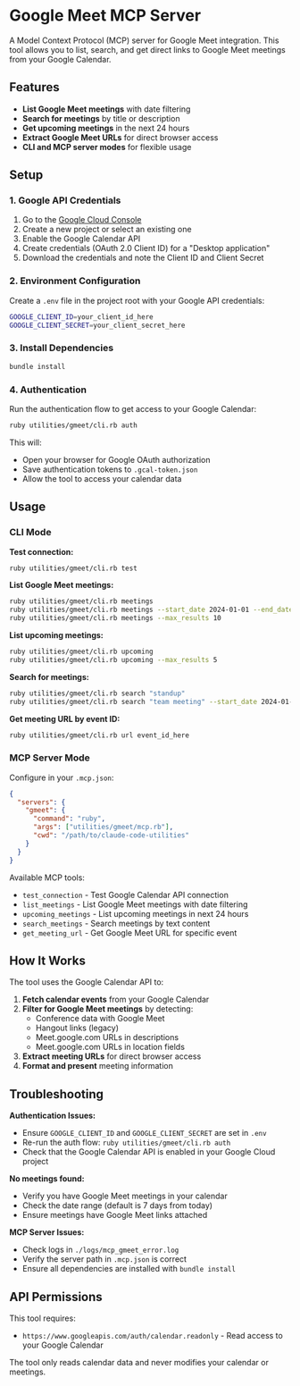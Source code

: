 # Google Meet MCP Server

A Model Context Protocol (MCP) server for Google Meet integration. This tool allows you to list, search, and get direct links to Google Meet meetings from your Google Calendar.

## Features

- **List Google Meet meetings** with date filtering
- **Search for meetings** by title or description
- **Get upcoming meetings** in the next 24 hours
- **Extract Google Meet URLs** for direct browser access
- **CLI and MCP server modes** for flexible usage

## Setup

### 1. Google API Credentials

1. Go to the [Google Cloud Console](https://console.cloud.google.com/)
2. Create a new project or select an existing one
3. Enable the Google Calendar API
4. Create credentials (OAuth 2.0 Client ID) for a "Desktop application"
5. Download the credentials and note the Client ID and Client Secret

### 2. Environment Configuration

Create a `.env` file in the project root with your Google API credentials:

```bash
GOOGLE_CLIENT_ID=your_client_id_here
GOOGLE_CLIENT_SECRET=your_client_secret_here
```

### 3. Install Dependencies

```bash
bundle install
```

### 4. Authentication

Run the authentication flow to get access to your Google Calendar:

```bash
ruby utilities/gmeet/cli.rb auth
```

This will:
- Open your browser for Google OAuth authorization
- Save authentication tokens to `.gcal-token.json`
- Allow the tool to access your calendar data

## Usage

### CLI Mode

**Test connection:**
```bash
ruby utilities/gmeet/cli.rb test
```

**List Google Meet meetings:**
```bash
ruby utilities/gmeet/cli.rb meetings
ruby utilities/gmeet/cli.rb meetings --start_date 2024-01-01 --end_date 2024-01-07
ruby utilities/gmeet/cli.rb meetings --max_results 10
```

**List upcoming meetings:**
```bash
ruby utilities/gmeet/cli.rb upcoming
ruby utilities/gmeet/cli.rb upcoming --max_results 5
```

**Search for meetings:**
```bash
ruby utilities/gmeet/cli.rb search "standup"
ruby utilities/gmeet/cli.rb search "team meeting" --start_date 2024-01-01
```

**Get meeting URL by event ID:**
```bash
ruby utilities/gmeet/cli.rb url event_id_here
```

### MCP Server Mode

Configure in your `.mcp.json`:

```json
{
  "servers": {
    "gmeet": {
      "command": "ruby",
      "args": ["utilities/gmeet/mcp.rb"],
      "cwd": "/path/to/claude-code-utilities"
    }
  }
}
```

Available MCP tools:
- `test_connection` - Test Google Calendar API connection
- `list_meetings` - List Google Meet meetings with date filtering
- `upcoming_meetings` - List upcoming meetings in next 24 hours
- `search_meetings` - Search meetings by text content
- `get_meeting_url` - Get Google Meet URL for specific event

## How It Works

The tool uses the Google Calendar API to:

1. **Fetch calendar events** from your Google Calendar
2. **Filter for Google Meet meetings** by detecting:
   - Conference data with Google Meet
   - Hangout links (legacy)
   - Meet.google.com URLs in descriptions
   - Meet.google.com URLs in location fields
3. **Extract meeting URLs** for direct browser access
4. **Format and present** meeting information

## Troubleshooting

**Authentication Issues:**
- Ensure `GOOGLE_CLIENT_ID` and `GOOGLE_CLIENT_SECRET` are set in `.env`
- Re-run the auth flow: `ruby utilities/gmeet/cli.rb auth`
- Check that the Google Calendar API is enabled in your Google Cloud project

**No meetings found:**
- Verify you have Google Meet meetings in your calendar
- Check the date range (default is 7 days from today)
- Ensure meetings have Google Meet links attached

**MCP Server Issues:**
- Check logs in `./logs/mcp_gmeet_error.log`
- Verify the server path in `.mcp.json` is correct
- Ensure all dependencies are installed with `bundle install`

## API Permissions

This tool requires:
- `https://www.googleapis.com/auth/calendar.readonly` - Read access to your Google Calendar

The tool only reads calendar data and never modifies your calendar or meetings.
